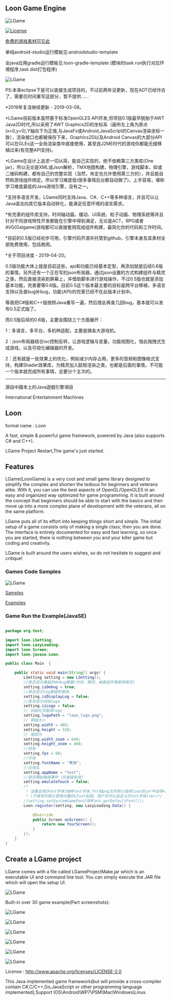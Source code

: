 ## Loon Game Engine

![LGame](https://raw.github.com/cping/LGame/master/engine_logo.png "engine_logo")

[![License](https://img.shields.io/badge/license-Apache%202-blue.svg)](https://www.apache.org/licenses/LICENSE-2.0)

[免费的游戏素材可见此](https://github.com/cping/LGame/blob/master/dev-res/README.md "Game Source of Free")

单纯android-studio运行模板见:androidstudio-template

全java应用gradle运行模板见:loon-gradle-template
(模块的task run执行对应环境程序,task dist打包程序)

![LGame](https://raw.github.com/cping/LGame/master/gradle_test.png "gradle_test")

PS:本来eclipse下是可以直接生成项目的，不过前两年没更新，现在ADT已经作古了，需要花时间重写这部分，暂不提供……

*2019年复活继续更新 - 2019-03-08。

*LGame目前版本虽然基于标准OpenGLES API开发,但项目0.1版最早脱胎于AWT Java2D时代,所以采用了AWT Graphics2D的坐标系（画布左上角为原点(x=0,y=0),Y轴向下为正值,与JavaFx或Android,JavaScript的Canvas渲染坐标一致），渲染接口也都被保存下来，Graphics2D以及Android Canvas的大部分API可以在GLEx这一全局渲染类中直接使用，甚至连J2ME时代的游戏你都能无缝移植过来(有完整API支持)。

*LGame在设计上追求一切从简，能自己实现的，绝不依赖第三方类库(One jar)，所以无论是XML或Json解析，TMX地图构建，物理引擎，游戏脚本，抑或二维码构建，都有自己的完整实现（当然，肯定也允许使用第三方的），并且能自然和游戏组件绑定。所以学习难度低(很多事情后台都自动做了)，上手容易，堪称学习难度最低的Java游戏引擎，没有之一。

*支持多语言开发，LGame同时支持Java、C#、C++等多种语言，并且可以让Java语法向其它版本自动转化，能满足任意环境的语言需求。

*有完善的组件库支持，时间轴动画，缓动、UI系统、粒子动画、物理系统等并且针对不同游戏特性开发都能在引擎中得到满足，无论是ACT，RPG或者AVG(Galgame)游戏都可以直接套用现成组件构建，最简化你的代码和工作时间。

*目前的0.5版已经初步可用，引擎代码开源并托管到github，引擎本身及其素材全部免费使用，包括商用。

*关于项目进度 - 2019-04-20。

0.5版功能大体上就是目前这些，api和功能已经基本定型，再添加就是后续0.6版的事情，另外还有一个正在写的json布局器，通过json设置的方式构建组件与精灵之类，然后直接渲染到屏幕上，并借助脚本进行游戏操作，不过0.5版也就是添加基本功能，完善要等0.6版。目前0.5这个版本最主要的目标是跨平台移植，多语言支持以及查bug补bug，功能(API)的完善已经不在此版本计划中。

等我把C#版和C++版按照Java重写一遍，然后借此再查几回bug，基本就可以发布0.5正式版了。

而0.5版后续的0.6版，主要会围绕三个方面展开：

1：多语言，多平台，多机种适配，主要是搞各大游戏机。

2：json布局器结合ioc控制反转，让游戏逻辑与变量，功能视图化，借此拖拽式生成游戏，以及可视化编辑器的开发。

2：还有就是一些效果上的优化，例如减少内存占用，更多的音频和图像格式支持，构建Shader效果库，为精灵加入脏矩渲染之类，也都是后面的事情，不可能一个版本就完成所有事情，总要分个主次的。
_________

源自中國本土的Java遊戲引擎項目

International Entertainment Machines

## Loon
formal name : Loon

A fast, simple & powerful game framework, powered by Java (also supports C# and C++).

LGame Project Restart,The game's just started.

## Features
LGame(LoonGame) is a very cool and small game library designed to simplify the complex and shorten the tedious for beginners and veterans alike. With it, you can use the best aspects of OpenGL/OpenGLES in an easy and organized way optimized for game programming. It is built around the concept that beginners should be able to start with the basics and then move up into a more complex plane of development with the veterans, all on the same platform.

LGame puts all of its effort into keeping things short and simple. The initial setup of a game consists only of making a single class; then you are done. The interface is entirely documented for easy and fast learning, so once you are started, there is nothing between you and your killer game but coding and creativity.

LGame is built around the users wishes, so do not hesitate to suggest and critique!

### Games Code Samples

![LGame](https://raw.github.com/cping/LGame/master/sample.png "samples")

[Samples](https://github.com/cping/LGame/tree/master/Java/samples "Game Sample")

[Examples](https://github.com/cping/LGame/tree/master/Java/Examples "Game Example")

### Game Run the Example(JavaSE)
```java

package org.test;

import loon.LSetting;
import loon.LazyLoading;
import loon.Screen;
import loon.javase.Loon;

public class Main  {

	public static void main(String[] args) {
		LSetting setting = new LSetting();
		//是否显示基础的debug数据(内存，精灵，桌面组件等使用情况)
		setting.isDebug = true;
		//是否显示log数据到窗体
		setting.isDisplayLog = false;
		//是否显示初始logo
		setting.isLogo = false;
		// 初始化页面用logo
		setting.logoPath = "loon_logo.png";
		// 原始大小
		setting.width = 480;
		setting.height = 320;
		// 缩放为
		setting.width_zoom = 640;
		setting.height_zoom = 480;
		//帧率
		setting.fps = 60;
		//字体
		setting.fontName = "黑体";
		//应用名
		setting.appName = "test";
		//是否模拟触屏事件（仅桌面有效）
		setting.emulateTouch = false;
		/*
		 * 设置全局IFont字体为BMFont字体,fnt和png文件默认使用loon的jar中自带<br>
		 * (不填写时默认使用内置的LFont贴图，用户也可以自定义IFont字体)<br>*/
		//setting.setSystemGameFont(BMFont.getDefaultFont());
		Loon.register(setting, new LazyLoading.Data() {

			@Override
			public Screen onScreen() {
				return new YourScreen();
			}
		});
	}
}
```
## Create a LGame project

LGame comes with a file called LGameProjectMake.jar which is an executable UI and command line tool. You can simply execute the JAR file which will open the setup UI.


![LGame](https://raw.github.com/cping/LGame/master/install.png "install")

Built-in over 30 game example(Part screenshots):

![LGame](https://raw.github.com/cping/LGame/master/e0x.png "0")

![LGame](https://raw.github.com/cping/LGame/master/e1x.png "1")

![LGame](https://raw.github.com/cping/LGame/master/e2x.png "2")

![LGame](https://raw.github.com/cping/LGame/master/e3x.png "3")

![LGame](https://raw.github.com/cping/LGame/master/e4x.png "4")

![LGame](https://raw.github.com/cping/LGame/master/live2dsupport.png "live2d_support")

License : http://www.apache.org/licenses/LICENSE-2.0

This Java implemented game framework(but will provide a cross-compiler contain C#,C/C++,Go,JavaScript or other programming language implemented),Support IOS\Android\WP7\PSM\Mac\Windows\Linux.